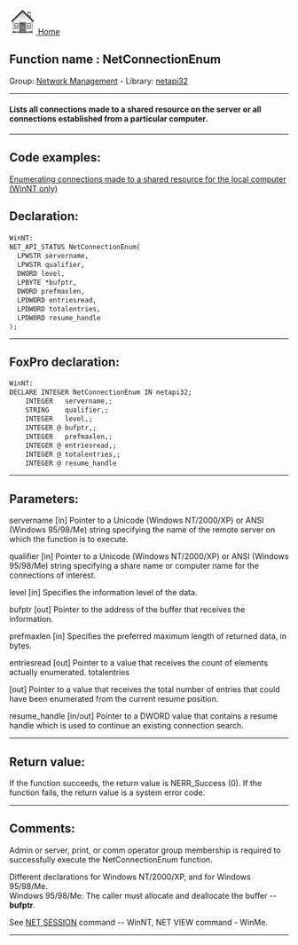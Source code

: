 [<img src="../../images/home.png"> Home ](https://github.com/VFPX/Win32API)  

## Function name : NetConnectionEnum
Group: [Network Management](../../functions_group.md#Network_Management)  -  Library: [netapi32](../../../libraries.md#netapi32)  
***  


#### Lists all connections made to a shared resource on the server or all connections established from a particular computer.
***  


## Code examples:
[Enumerating connections made to a shared resource for the local computer (WinNT only)](../../samples/sample_168.md)  

## Declaration:
```foxpro  
WinNT:
NET_API_STATUS NetConnectionEnum(
  LPWSTR servername,
  LPWSTR qualifier,
  DWORD level,
  LPBYTE *bufptr,
  DWORD prefmaxlen,
  LPDWORD entriesread,
  LPDWORD totalentries,
  LPDWORD resume_handle
);  
```  
***  


## FoxPro declaration:
```foxpro  
WinNT:
DECLARE INTEGER NetConnectionEnum IN netapi32;
	INTEGER   servername,;
	STRING    qualifier,;
	INTEGER   level,;
	INTEGER @ bufptr,;
	INTEGER   prefmaxlen,;
	INTEGER @ entriesread,;
	INTEGER @ totalentries,;
	INTEGER @ resume_handle  
```  
***  


## Parameters:
servername 
[in] Pointer to a Unicode (Windows NT/2000/XP) or ANSI (Windows 95/98/Me) string specifying the name of the remote server on which the function is to execute. 

qualifier 
[in] Pointer to a Unicode (Windows NT/2000/XP) or ANSI (Windows 95/98/Me) string specifying a share name or computer name for the connections of interest. 

level 
[in] Specifies the information level of the data. 

bufptr 
[out] Pointer to the address of the buffer that receives the information. 

prefmaxlen 
[in] Specifies the preferred maximum length of returned data, in bytes. 

entriesread 
[out] Pointer to a value that receives the count of elements actually enumerated. 
totalentries 

[out] Pointer to a value that receives the total number of entries that could have been enumerated from the current resume position. 

resume_handle 
[in/out] Pointer to a DWORD value that contains a resume handle which is used to continue an existing connection search.   
***  


## Return value:
If the function succeeds, the return value is NERR_Success (0). If the function fails, the return value is a system error code. 
  
***  


## Comments:
Admin or server, print, or comm operator group membership is required to successfully execute the NetConnectionEnum function.  
  
Different declarations for Windows NT/2000/XP, and for Windows 95/98/Me.  
Windows 95/98/Me: The caller must allocate and deallocate the buffer -- <Strong>bufptr</Strong>.  
  
See <a href="http://www.eu.microsoft.com/technet/treeview/default.asp?url=/technet/prodtechnol/windowsserver2003/proddocs/entserver/net_session.asp">NET SESSION</a> command -- WinNT, NET VIEW command - WinMe.  
  
***  


